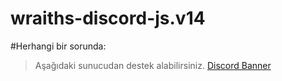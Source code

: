 # wraiths-discord-js.v14
 

#Herhangi bir sorunda:
> ⁠Aşağıdaki sunucudan destek alabilirsiniz.
> [Discord Banner](https://api.weblutions.com/discord/invite/vsc)
